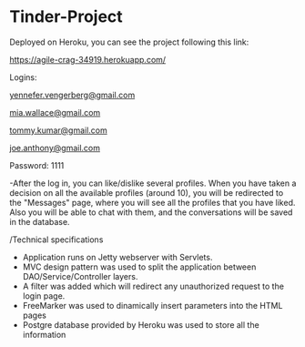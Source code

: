 # Tinder-Project
Deployed on Heroku, you can see the project following this link:

https://agile-crag-34919.herokuapp.com/

Logins: 

yennefer.vengerberg@gmail.com

mia.wallace@gmail.com

tommy.kumar@gmail.com

joe.anthony@gmail.com

Password: 1111

-After the log in, you can like/dislike several profiles. When you have taken a decision on all the available profiles (around 10), you will be redirected to the "Messages" page, where you will see all the profiles that you have liked. Also you will be able to chat with them, and the conversations will be saved in the database.

/Technical specifications
- Application runs on Jetty webserver with Servlets. 
- MVC design pattern was used to split the application between DAO/Service/Controller layers.
- A filter was added which will redirect any  unauthorized request to the login page.
- FreeMarker was used to dinamically insert parameters into the HTML pages
- Postgre database provided by Heroku was used to store all the information
